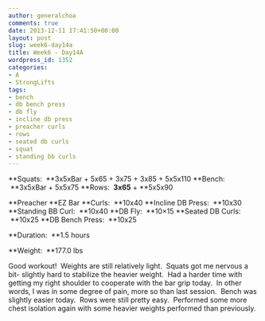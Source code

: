 ```yaml
---
author: generalchoa
comments: true
date: 2013-12-11 17:41:50+00:00
layout: post
slug: week6-day14a
title: Week6 - Day14A
wordpress_id: 1352
categories:
- A
- StrongLifts
tags:
- bench
- db bench press
- db fly
- incline db press
- preacher curls
- rows
- seated db curls
- squat
- standing bb curls
---
```


**Squats:  **3x5xBar + 5x65 + 3x75 + 3x85 + 5x5x110
**Bench:  **3x5xBar + 5x5x75
**Rows:  **3x65** + **5x5x90

**Preacher **EZ Bar **Curls:  **10x40
**Incline DB Press:  **10x30
**Standing BB Curl:  **10x40
**DB Fly:  **10×15
**Seated DB Curls:  **10x25
**DB Bench Press:  **10x25

**Duration:  **1.5 hours

**Weight:  **177.0 lbs

Good workout!  Weights are still relatively light.  Squats got me nervous a bit- slightly hard to stabilize the heavier weight.  Had a harder time with getting my right shoulder to cooperate with the bar grip today.  In other words, I was in some degree of pain, more so than last session.  Bench was slightly easier today.  Rows were still pretty easy.  Performed some more chest isolation again with some heavier weights performed than previously.
